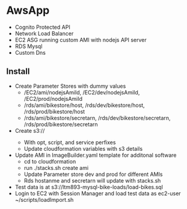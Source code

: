 # AwsApp
* Cognito Protected API
* Network Load Balancer
* EC2 ASG running custom AMI with nodejs API server
* RDS Mysql
* Custom Dns

## Install
* Create Parameter Stores with dummy values
  * /EC2/ami/nodejsAmiId, /EC2/dev/nodejsAmiId, /EC2/prod/nodejsAmiId
  * /rds/ami/bikestore/host, /rds/dev/bikestore/host, /rds/prod/bikestore/host
  * /rds/ami/bikestore/secretarn, /rds/dev/bikestore/secretarn, /rds/prod/bikestore/secretarn
* Create s3://<YOURBUCKET>
    * With opt, script, and service perfixes
    * Update cloudformation variables with s3 details
* Update AMI in ImageBuilder.yaml template for additonal software
    * cd to cloudformation
    * run ./stacks.sh create ami
    * Update Parameter store dev and prod for different AMIs
    * Rds hostanme and secretarn will update with stacks.sh
* Test data is at s3://ltm893-mysql-bike-loads/load-bikes.sql
* Login to EC2 with Session Manager and load test data as ec2-user ~/scripts/loadImport.sh



